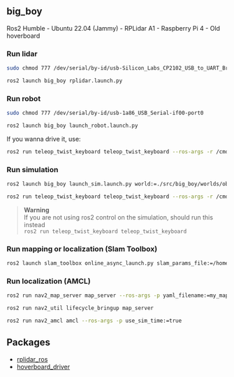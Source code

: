## big_boy
Ros2 Humble - Ubuntu 22.04 (Jammy) - RPLidar A1 - Raspberry Pi 4 - Old hoverboard

### Run lidar
```bash
sudo chmod 777 /dev/serial/by-id/usb-Silicon_Labs_CP2102_USB_to_UART_Bridge_Controller_0001-if00-port0
``` 
```bash
ros2 launch big_boy rplidar.launch.py
```
### Run robot
```bash
sudo chmod 777 /dev/serial/by-id/usb-1a86_USB_Serial-if00-port0
``` 
```bash
ros2 launch big_boy launch_robot.launch.py
```
If you wanna drive it, use:
```bash 
ros2 run teleop_twist_keyboard teleop_twist_keyboard --ros-args -r /cmd_vel:=/diff_cont/cmd_vel_unstamped
```
### Run simulation
```bash
ros2 launch big_boy launch_sim.launch.py world:=./src/big_boy/worlds/obstacles.world
```
```bash 
ros2 run teleop_twist_keyboard teleop_twist_keyboard --ros-args -r /cmd_vel:=/diff_cont/cmd_vel_unstamped
```
> **Warning** \
> If you are not using ros2 control on the simulation, should run this instead \
> ```ros2 run teleop_twist_keyboard teleop_twist_keyboard```
### Run mapping or localization (Slam Toolbox)
```bash 
ros2 launch slam_toolbox online_async_launch.py slam_params_file:=/home/kipp/ros2_ws/src/big_boy/config/mapper_params_online_async.yaml use_sim_time:=true
```
### Run localization (AMCL)
```bash 
ros2 run nav2_map_server map_server --ros-args -p yaml_filename:=my_map_save.yaml -p use_sim_time:=true
```
```bash 
ros2 run nav2_util lifecycle_bringup map_server
```
```bash 
ros2 run nav2_amcl amcl --ros-args -p use_sim_time:=true
```
## Packages
* [rplidar_ros](https://github.com/Slamtec/rplidar_ros/tree/dev-ros2)
* [hoverboard_driver](https://github.com/hoverboard-robotics/hoverboard-driver/tree/humble)
